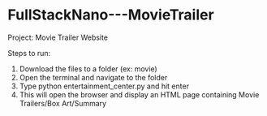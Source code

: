 # FullStackNano---MovieTrailer

Project: Movie Trailer Website

Steps to run:

1. Download the files to a folder (ex: movie)
2. Open the terminal and navigate to the folder
3. Type python entertainment_center.py and hit enter
4. This will open the browser and display an HTML page containing Movie Trailers/Box Art/Summary
